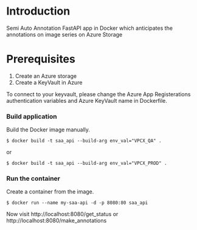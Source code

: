 # Introduction
Semi Auto Annotation FastAPI app in Docker which anticipates the annotations on image series on Azure Storage

# Prerequisites
1) Create an Azure storage
2) Create a KeyVault in Azure

To connect to your keyvault, please change the Azure App Registerations authentication variables and Azure KeyVault
name in Dockerfile.

### Build application
Build the Docker image manually.
```
$ docker build -t saa_api --build-arg env_val="VPCX_QA" .
```
or
```
$ docker build -t saa_api --build-arg env_val="VPCX_PROD" .
```

### Run the container
Create a container from the image.
```
$ docker run --name my-saa-api -d -p 8080:80 saa_api
```

Now visit http://localhost:8080/get_status or
http://localhost:8080/make_annotations
